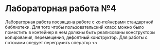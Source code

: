 # Лабораторная работа №4
Лабораторная работа посвящена работе с контейнерами стандартной библиотеки. Для того чтобы пользовательский класс можно было поместить в контейнер в нем должны быть реализованы конструкторы копирования, перемещения, дефолтный конструктор.
Для работы с потоками следует перегрузить оператор <<